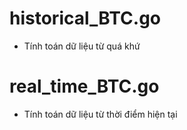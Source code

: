 # historical_BTC.go
- Tính toán dữ liệu từ quá khứ 
# real_time_BTC.go
- Tính toán dữ liệu từ thời điểm hiện tại